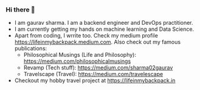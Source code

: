 ### Hi there 👋
- I am gaurav sharma. I am a backend engineer and DevOps practitioner.
- I am currently getting my hands on machine learning and Data Science.
- Apart from coding, I wrrite too. Check my medium profile https://lifeinmybackpack.medium.com. Also check out my famous publications:
  - Philosophical Musings (Life and Philosophy): https://medium.com/philosophicalmusings
  - Revamp (Tech stuff): https://medium.com/sharma02gaurav
  - Travelscape (Travel): https://medium.com/travelescape
- Checkout my hobby travel project at https://lifeinmybackpack.in
